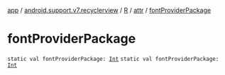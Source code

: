 [app](../../../index.md) / [android.support.v7.recyclerview](../../index.md) / [R](../index.md) / [attr](index.md) / [fontProviderPackage](.)

# fontProviderPackage

`static val fontProviderPackage: `[`Int`](https://kotlinlang.org/api/latest/jvm/stdlib/kotlin/-int/index.html)
`static val fontProviderPackage: `[`Int`](https://kotlinlang.org/api/latest/jvm/stdlib/kotlin/-int/index.html)